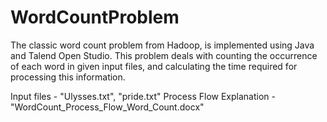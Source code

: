 # WordCountProblem
The classic word count problem from Hadoop, is implemented using Java and Talend Open Studio. This problem deals with counting the occurrence of each word in given input files, and calculating the time required for processing this information. 

Input files - "Ulysses.txt", "pride.txt"
Process Flow Explanation - "WordCount_Process_Flow_Word_Count.docx"

